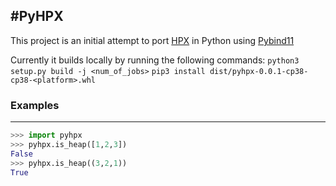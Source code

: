 #PyHPX
---
This project is an initial attempt to port [HPX](https://github.com/STEllAR-GROUP/hpx) in Python using [Pybind11](https://github.com/pybind/pybind11)

Currently it builds locally by running the following commands:
`python3 setup.py build -j <num_of_jobs>`
`pip3 install dist/pyhpx-0.0.1-cp38-cp38-<platform>.whl`

### Examples
---
```python
>>> import pyhpx
>>> pyhpx.is_heap([1,2,3])
False
>>> pyhpx.is_heap((3,2,1))
True
```
